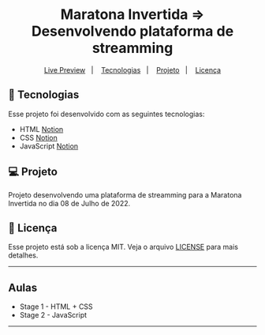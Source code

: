 <h1 align="center">
  Maratona Invertida => Desenvolvendo plataforma de streamming
</h1>

<p align="center">
  <a href="https://maratona-invertida.netlify.app/">Live Preview</a>&nbsp;&nbsp;&nbsp;|&nbsp;&nbsp;&nbsp;
  <a href="#-tecnologias">Tecnologias</a>&nbsp;&nbsp;&nbsp;|&nbsp;&nbsp;&nbsp;
  <a href="#-projeto">Projeto</a>&nbsp;&nbsp;&nbsp;|&nbsp;&nbsp;&nbsp;
  <a href="#memo-licença">Licença</a>
</p>

## 🚀 Tecnologias

Esse projeto foi desenvolvido com as seguintes tecnologias:

- HTML [Notion](https://kenzieacademybr.notion.site/Checkpoint-HTML-603966060b18408b9a94e08029552dbc)
- CSS [Notion](https://kenzieacademybr.notion.site/Checkpoint-CSS-25ff90c91bbf469f992d4eb78676b22e)
- JavaScript [Notion](https://kenzieacademybr.notion.site/Checkpoint-JS-1daf0ac2fccf43fb9da86579ec013ecf)

## 💻 Projeto

Projeto desenvolvendo uma plataforma de streamming para a Maratona Invertida no dia 08 de Julho de 2022.

## :memo: Licença

Esse projeto está sob a licença MIT. Veja o arquivo [LICENSE](.github/LICENSE.md) para mais detalhes.

---

## Aulas

- Stage 1 - HTML + CSS
- Stage 2 - JavaScript

---
